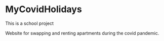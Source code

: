 # MyCovidHolidays

This is a school project

Website for swapping and renting apartments during the covid pandemic.
